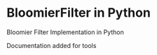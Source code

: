 BloomierFilter in Python
=================

Bloomier Filter Implementation in Python

Documentation added for tools